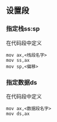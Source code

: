 ##  设置段
###   指定栈ss:sp
在代码段中定义
```shell
mov ax,<栈段名字>
mov ss,ax
mov sp,<偏移>
```



###   指定数据ds
在代码段中定义
```shell
mov ax,<数据段名字>
mov ds,ax
```
